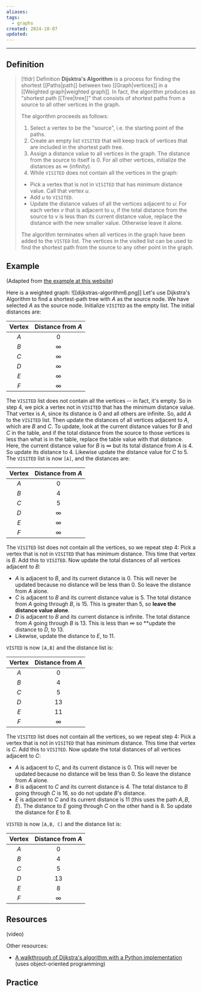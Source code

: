 ```yaml
---
aliases: 
tags:
  - graphs
created: 2024-10-07
updated:
---
```

---
## Definition 

> [!tldr] Definition
> **Dijsktra's Algorithm** is a process for finding the shortest [[Paths|path]] between two [[Graph|vertices]] in a [[Weighted graph|weighted graph]]. In fact, the algorithm produces as "shortest path [[Tree|tree]]" that consists of shortest paths from a source to all other vertices in the graph. 
> 
> The algorithm proceeds as follows: 
> 1. Select a vertex to be the "source", i.e. the starting point of the paths. 
> 2. Create an empty list `VISITED` that will keep track of vertices that are included in the shortest path tree. 
> 3. Assign a distance value to all vertices in the graph. The distance from the source to itself is 0. For all other vertices, initialize the distances as $\infty$ (infinity). 
> 4. While `VISITED` does not contain all the vertices in the graph: 
> 	- Pick a vertex that is not in `VISITED` that has minimum distance value. Call that vertex $u$. 
> 	- Add $u$ to `VISITED`. 
> 	- Update the distance values of all the vertices adjacent to $u$: For each vertex $v$ that is adjacent to $u$, if the total distance from the source to $v$ is less than its current distance value, replace the distance with the new smaller value. Otherwise leave it alone. 
> 
> The algorithm terminates when all vertices in the graph have been added to the `VISTED` list. The vertices in the visited list can be used to find the shortest path from the source to any other point in the graph. 

## Example

(Adapted from [the example at this website](https://www.javatpoint.com/dijkstras-algorithm))

Here is a weighted graph: 
![[dijkstras-algorithm6.png]]
Let's use Dijkstra's Algorithm to find a shortest-path tree with $A$ as the source node. We have selected $A$ as the source node. Initialize `VISITED` as the empty list. The initial distances are: 

| Vertex | Distance from $A$ |
| :----: | :---------------: |
|  $A$   |        $0$        |
|  $B$   |     $\infty$      |
|  $C$   |     $\infty$      |
|  $D$   |     $\infty$      |
|  $E$   |     $\infty$      |
|  $F$   |     $\infty$      |

The `VISITED` list does not contain all the vertices -- in fact, it's empty. So in step 4, we pick a vertex not in `VISITED` that has the minimum distance value. That vertex is $A$, since its distance is 0 and all others are infinite. So, add $A$ to the `VISITED` list. Then update the distances of all vertices adjacent to $A$, which are $B$ and $C$. To update, look at the current distance values for $B$ and $C$ in the table, and if the total distance from the source to those vertices is less than what is in the table, replace the table value with that distance. Here, the current distance value for $B$ is $\infty$ but its total distance from $A$ is $4$. So update its distance to $4$. Likewise update the distance value for $C$ to $5$. The `VISITED` list is now `[A]`, and the distances are:

| Vertex | Distance from $A$ |
| :----: | :---------------: |
|  $A$   |        $0$        |
|  $B$   |        $4$        |
|  $C$   |        $5$        |
|  $D$   |     $\infty$      |
|  $E$   |     $\infty$      |
|  $F$   |     $\infty$      |
The `VISITED` list does not contain all the vertices, so we repeat step 4: Pick a vertex that is not in `VISITED` that has minimum distance. This time that vertex is $B$. Add this to `VISITED`. Now update the total distances of all vertices adjacent to $B$: 

- $A$ is adjacent to $B$, and its current distance is $0$. This will never be updated because no distance will be less than $0$. So leave the distance from $A$ alone. 
- $C$ is adjacent to $B$ and its current distance value is $5$. The total distance from $A$ going through $B$, is 15. This is greater than $5$, so **leave the distance value alone**. 
- $D$ is adjacent to $B$ and its current distance is infinite. The total distance from $A$ going through $B$ is 13. This is less than $\infty$ so **update the distance to $D$, to $13$. 
- Likewise, update the distance to $E$, to $11$. 

`VISTED` is now `[A,B]` and the distance list is: 

| Vertex | Distance from $A$ |
| :----: | :---------------: |
|  $A$   |        $0$        |
|  $B$   |        $4$        |
|  $C$   |        $5$        |
|  $D$   |       $13$        |
|  $E$   |       $11$        |
|  $F$   |     $\infty$      |
The `VISITED` list does not contain all the vertices, so we repeat step 4: Pick a vertex that is not in `VISITED` that has minimum distance. This time that vertex is $C$. Add this to `VISITED`.  Now update the total distances of all vertices adjacent to $C$: 

- $A$ is adjacent to $C$, and its current distance is $0$. This will never be updated because no distance will be less than $0$. So leave the distance from $A$ alone. 
- $B$ is adjacent to $C$ and its current distance is $4$. The total distance to $B$ going through $C$ is 16, so do not update $B$'s distance. 
- $E$ is adjacent to $C$ and its current distance is $11$ (this uses the path $A, B, E$). The distance to $E$ going through $C$ on the other hand is $8$. So update the distance for $E$ to $8$. 

`VISTED` is now `[A,B, C]` and the distance list is: 

| Vertex | Distance from $A$ |
| :----: | :---------------: |
|  $A$   |        $0$        |
|  $B$   |        $4$        |
|  $C$   |        $5$        |
|  $D$   |     $13$      |
|  $E$   |     $8$      |
|  $F$   |     $\infty$      |




## Resources 

(video)

Other resources: 
- [A walkthrough of Dijkstra's algorithm with a Python implementation](https://www.w3schools.com/dsa/dsa_algo_graphs_dijkstra.php) (uses object-oriented programming)

## Practice 
